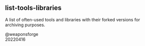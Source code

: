 ## list-tools-libraries

A list of often-used tools and libraries with their forked versions for archiving purposes.

@weaponsforge  
20220416
